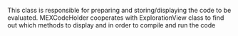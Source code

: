 This class is responsible for preparing and storing/displaying the code to be evaluated. MEXCodeHolder cooperates with ExplorationView class to find out which methods  to display and in order to compile and run the code